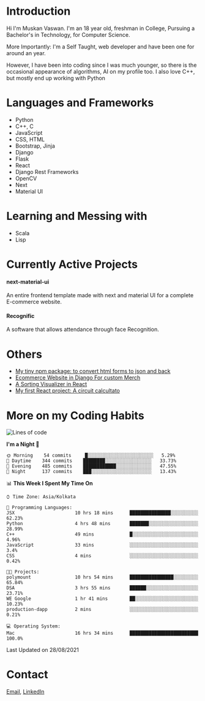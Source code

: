 <!-- - I’m currently working on:
&nbsp;&nbsp;&nbsp;&nbsp;&nbsp;&nbsp; *Circuits*[https://muskanvaswan.github.io/circuits] which, as the name suggests,  is a calculator for solving circuits with ease. This is my first React project
#### I’m currently learning : 
&nbsp;&nbsp;&nbsp;&nbsp;&nbsp;&nbsp; React.js
#### Ask me about:
&nbsp;&nbsp;&nbsp;&nbsp;&nbsp;&nbsp; Anything
#### How to reach me:
&nbsp;&nbsp;&nbsp;&nbsp;&nbsp;&nbsp; Email[mailto:muskanvaswan@gmail.com] LinkedIn[https://www.linkedin.com/in/muskan-vaswan?lipi=urn%3Ali%3Apage%3Ad_flagship3_profile_view_base_contact_details%3B%2FQpdlv5fQ12Ru4DkW2TysA%3D%3D]
#### Pronouns:
&nbsp;&nbsp;&nbsp;&nbsp;&nbsp;&nbsp; Her -->

# Introduction
Hi I'm Muskan Vaswan.
I'm an 18 year old,
freshman in College,
Pursuing a Bachelor's in Technology, for Computer Science.

More Importantly: I'm a Self Taught, web developer and have been one for around an year.

However, I have been into coding since I was much younger, so there is the occasional appearance of algorithms, AI on my profile too. I also love C++, but mostly end up working with Python


# Languages and Frameworks

- Python
- C++, C
- JavaScript
- CSS, HTML 
- Bootstrap, Jinja
- Django
- Flask
- React 
- Django Rest Frameworks
- OpenCV
- Next
- Material UI

# Learning and Messing with 

- Scala 
- Lisp

# Currently Active Projects

#### next-material-ui
An entire frontend template made with next and material UI for a complete E-commerce website.

#### Recognific
A software that allows attendance through face Recognition.

# Others
- [My tiny npm package: to convert html forms to json and back](https://www.npmjs.com/package/forms-dynamically)
- [Ecommerce Website in Django For custom Merch](https://merch-commerce.herokuapp.com/)
- [A Sorting Visualizer in React](https://muskanvaswan.github.io/SortingVisualizer/)
- [My first React project: A circuit calcultato](https://muskanvaswan.github.io/circuits)

# More on my Coding Habits

<!--START_SECTION:waka-->
![Lines of code](https://img.shields.io/badge/From%20Hello%20World%20I%27ve%20Written-400683%20lines%20of%20code-blue)

**I'm a Night 🦉** 

```text
🌞 Morning    54 commits     █░░░░░░░░░░░░░░░░░░░░░░░░   5.29% 
🌆 Daytime    344 commits    ████████░░░░░░░░░░░░░░░░░   33.73% 
🌃 Evening    485 commits    ████████████░░░░░░░░░░░░░   47.55% 
🌙 Night      137 commits    ███░░░░░░░░░░░░░░░░░░░░░░   13.43%

```


📊 **This Week I Spent My Time On** 

```text
⌚︎ Time Zone: Asia/Kolkata

💬 Programming Languages: 
JSX                      10 hrs 18 mins      ███████████████░░░░░░░░░░   62.23% 
Python                   4 hrs 48 mins       ███████░░░░░░░░░░░░░░░░░░   28.99% 
C++                      49 mins             █░░░░░░░░░░░░░░░░░░░░░░░░   4.96% 
JavaScript               33 mins             ░░░░░░░░░░░░░░░░░░░░░░░░░   3.4% 
CSS                      4 mins              ░░░░░░░░░░░░░░░░░░░░░░░░░   0.42%

🐱‍💻 Projects: 
polymount                10 hrs 54 mins      ████████████████░░░░░░░░░   65.84% 
DSA                      3 hrs 55 mins       ██████░░░░░░░░░░░░░░░░░░░   23.71% 
WE Google                1 hr 41 mins        ██░░░░░░░░░░░░░░░░░░░░░░░   10.23% 
production-dapp          2 mins              ░░░░░░░░░░░░░░░░░░░░░░░░░   0.21%

💻 Operating System: 
Mac                      16 hrs 34 mins      █████████████████████████   100.0%

```


 Last Updated on 28/08/2021
<!--END_SECTION:waka-->

# Contact

[Email](mailto:muskanvaswan@gmail.com), [LinkedIn](https://www.linkedin.com/in/muskan-vaswan?lipi=urn%3Ali%3Apage%3Ad_flagship3_profile_view_base_contact_details%3B%2FQpdlv5fQ12Ru4DkW2TysA%3D%3D)



